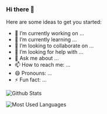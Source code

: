 ### Hi there 👋

Here are some ideas to get you started:

- 🔭 I’m currently working on ...
- 🌱 I’m currently learning ...
- 👯 I’m looking to collaborate on ...
- 🤔 I’m looking for help with ...
- 💬 Ask me about ...
- 📫 How to reach me: ...
- 😄 Pronouns: ...
- ⚡ Fun fact: ...

![Github Stats](https://github-readme-stats.vercel.app/api?username=Letian-stu&show_icons=true&theme=dark&count_private=true)


![Most Used Languages](https://github-readme-stats.vercel.app/api/top-langs/?username=Letian-stu&theme=dark&layout=compact)

